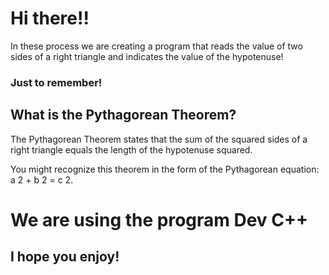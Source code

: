 # Hi there!!
 
In these process we are creating a program that reads the value of two sides of a right triangle and indicates the value of the hypotenuse!

### Just to remember!

## What is the Pythagorean Theorem? 

The Pythagorean Theorem states that the sum of the squared sides of a right triangle equals the length of the hypotenuse squared.

You might recognize this theorem in the form of the Pythagorean equation: a 2 + b 2 = c 2.

# We are using the program Dev C++

## I hope you enjoy!
